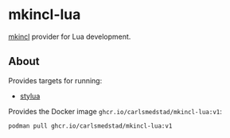 # mkincl-lua

[mkincl](https://github.com/carlsmedstad/mkincl) provider for Lua development.

## About

Provides targets for running:

* [stylua](https://github.com/JohnnyMorganz/StyLua)

Provides the Docker image `ghcr.io/carlsmedstad/mkincl-lua:v1`:

```sh
podman pull ghcr.io/carlsmedstad/mkincl-lua:v1
```

